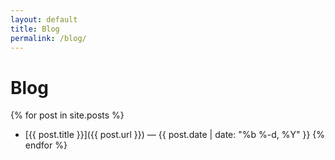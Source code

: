 ```yaml
---
layout: default
title: Blog
permalink: /blog/
---
```

# Blog

{% for post in site.posts %}
- [{{ post.title }}]({{ post.url }}) — {{ post.date | date: "%b %-d, %Y" }}
{% endfor %}